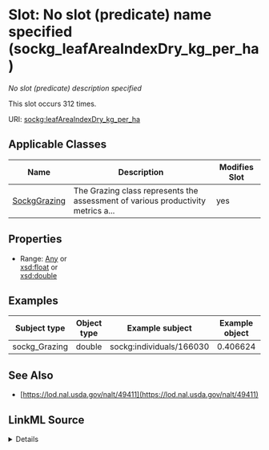 

# Slot: No slot (predicate) name specified (sockg_leafAreaIndexDry_kg_per_ha)


_No slot (predicate) description specified_






This slot occurs 312 times.


URI: [sockg:leafAreaIndexDry_kg_per_ha](https://idir.uta.edu/sockg-ontology/docs/leafAreaIndexDry_kg_per_ha)



<!-- no inheritance hierarchy -->





## Applicable Classes

| Name | Description | Modifies Slot |
| --- | --- | --- |
| [SockgGrazing](../classes/SockgGrazing.md) | The Grazing class represents the assessment of various productivity metrics a... |  yes  |







## Properties

* Range: [Any](../classes/Any.md)&nbsp;or&nbsp;<br />[xsd:float](http://www.w3.org/2001/XMLSchema#float)&nbsp;or&nbsp;<br />[xsd:double](http://www.w3.org/2001/XMLSchema#double)






## Examples

| Subject type | Object type | Example subject | Example object | Occurrences |
| --- | --- | --- | --- | --- |
| sockg_Grazing | double | sockg:individuals/166030 | 0.406624 | 312 |


## See Also

* [https://lod.nal.usda.gov/nalt/49411](https://lod.nal.usda.gov/nalt/49411)



## LinkML Source

<details>

```yaml
name: sockg_leafAreaIndexDry_kg_per_ha
annotations:
  count:
    tag: count
    value: 312
description: No slot (predicate) description specified
title: No slot (predicate) name specified
examples:
- object:
    example_object: '0.406624'
    example_object_type: double
    example_predicate: sockg:leafAreaIndexDry_kg_per_ha
    example_subject: sockg:individuals/166030
    example_subject_type: sockg_Grazing
from_schema: soc-kg
see_also:
- https://lod.nal.usda.gov/nalt/49411
rank: 1000
domain: sockg_Grazing
slot_uri: sockg:leafAreaIndexDry_kg_per_ha
alias: sockg_leafAreaIndexDry_kg_per_ha
domain_of:
- sockg_Grazing
range: Any
any_of:
- range: float
- range: double

```
</details>